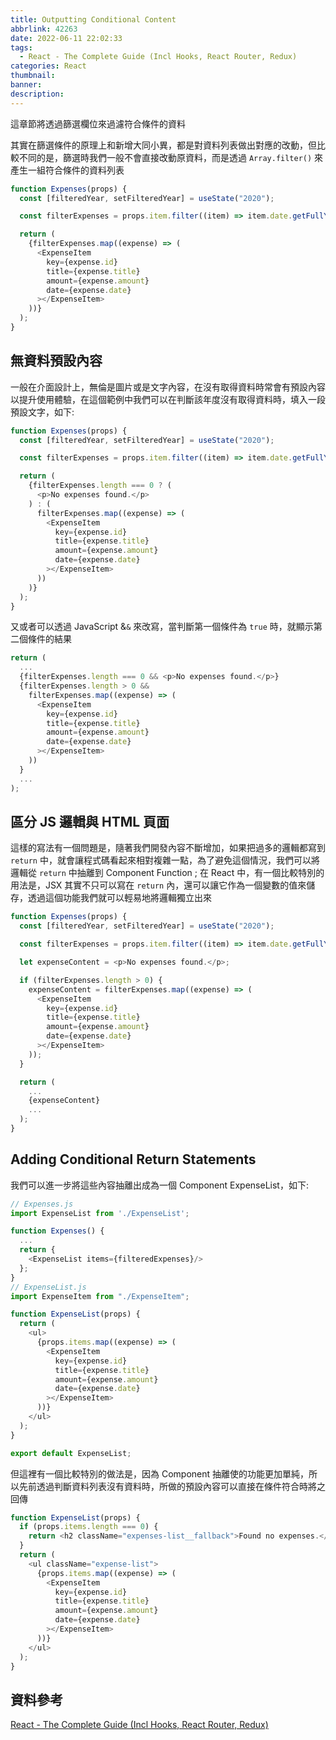 ```yaml
---
title: Outputting Conditional Content
abbrlink: 42263
date: 2022-06-11 22:02:33
tags:
  - React - The Complete Guide (Incl Hooks, React Router, Redux)
categories: React
thumbnail:
banner:
description:
---
```


<!-- @format -->

這章節將透過篩選欄位來過濾符合條件的資料

<!-- more -->

其實在篩選條件的原理上和新增大同小異，都是對資料列表做出對應的改動，但比較不同的是，篩選時我們一般不會直接改動原資料，而是透過 `Array.filter()` 來產生一組符合條件的資料列表

```js
function Expenses(props) {
  const [filteredYear, setFilteredYear] = useState("2020");

  const filterExpenses = props.item.filter((item) => item.date.getFullYear() === +filteredYear);

  return (
    {filterExpenses.map((expense) => (
      <ExpenseItem
        key={expense.id}
        title={expense.title}
        amount={expense.amount}
        date={expense.date}
      ></ExpenseItem>
    ))}
  );
}
```

## 無資料預設內容

一般在介面設計上，無倫是圖片或是文字內容，在沒有取得資料時常會有預設內容以提升使用體驗，在這個範例中我們可以在判斷該年度沒有取得資料時，填入一段預設文字，如下:

```js
function Expenses(props) {
  const [filteredYear, setFilteredYear] = useState("2020");

  const filterExpenses = props.item.filter((item) => item.date.getFullYear() === +filteredYear);

  return (
    {filterExpenses.length === 0 ? (
      <p>No expenses found.</p>
    ) : (
      filterExpenses.map((expense) => (
        <ExpenseItem
          key={expense.id}
          title={expense.title}
          amount={expense.amount}
          date={expense.date}
        ></ExpenseItem>
      ))
    )}
  );
}
```

又或者可以透過 JavaScript &`&` 來改寫，當判斷第一個條件為 `true` 時，就顯示第二個條件的結果

```js
return (
  ...
  {filterExpenses.length === 0 && <p>No expenses found.</p>}
  {filterExpenses.length > 0 &&
    filterExpenses.map((expense) => (
      <ExpenseItem
        key={expense.id}
        title={expense.title}
        amount={expense.amount}
        date={expense.date}
      ></ExpenseItem>
    ))
  }
  ...
);
```

## 區分 JS 邏輯與 HTML 頁面

這樣的寫法有一個問題是，隨著我們開發內容不斷增加，如果把過多的邏輯都寫到 `return` 中，就會讓程式碼看起來相對複雜一點，為了避免這個情況，我們可以將邏輯從 `return` 中抽離到 Component Function ; 在 React 中，有一個比較特別的用法是，JSX 其實不只可以寫在 `return` 內，還可以讓它作為一個變數的值來儲存，透過這個功能我們就可以輕易地將邏輯獨立出來

```js
function Expenses(props) {
  const [filteredYear, setFilteredYear] = useState("2020");

  const filterExpenses = props.item.filter((item) => item.date.getFullYear() === +filteredYear);

  let expenseContent = <p>No expenses found.</p>;

  if (filterExpenses.length > 0) {
    expenseContent = filterExpenses.map((expense) => (
      <ExpenseItem
        key={expense.id}
        title={expense.title}
        amount={expense.amount}
        date={expense.date}
      ></ExpenseItem>
    ));
  }

  return (
    ...
    {expenseContent}
    ...
  );
}
```

## Adding Conditional Return Statements

我們可以進一步將這些內容抽離出成為一個 Component ExpenseList，如下:

```js
// Expenses.js
import ExpenseList from './ExpenseList';

function Expenses() {
  ...
  return {
    <ExpenseList items={filteredExpenses}/>
  };
}
// ExpenseList.js
import ExpenseItem from "./ExpenseItem";

function ExpenseList(props) {
  return (
    <ul>
      {props.items.map((expense) => (
        <ExpenseItem
          key={expense.id}
          title={expense.title}
          amount={expense.amount}
          date={expense.date}
        ></ExpenseItem>
      ))}
    </ul>
  );
}

export default ExpenseList;
```

但這裡有一個比較特別的做法是，因為 Component 抽離使的功能更加單純，所以先前透過判斷資料列表沒有資料時，所做的預設內容可以直接在條件符合時將之回傳

```js
function ExpenseList(props) {
  if (props.items.length === 0) {
    return <h2 className="expenses-list__fallback">Found no expenses.</h2>;
  }
  return (
    <ul className="expense-list">
      {props.items.map((expense) => (
        <ExpenseItem
          key={expense.id}
          title={expense.title}
          amount={expense.amount}
          date={expense.date}
        ></ExpenseItem>
      ))}
    </ul>
  );
}
```

## 資料參考

[React - The Complete Guide (Incl Hooks, React Router, Redux)](https://www.udemy.com/course/react-the-complete-guide-incl-redux/)
